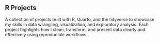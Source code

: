 ## R Projects

A collection of projects built with R, Quarto, and the tidyverse to showcase my skills in data wrangling, visualization, and exploratory analysis. Each project highlights how I clean, transform, and present data clearly and effectively using reproducible workflows.
